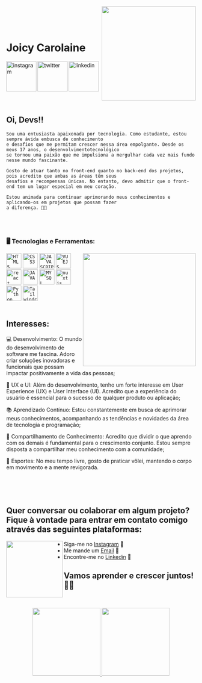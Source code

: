 <img align="right" width="250px" style="margin-top:-20px"
    src="https://cdn.discordapp.com/attachments/1133367376029691977/1133367441607635026/img03_1.png"> 

</br>
</br>

<div dsplay="inline-block">
    <h1 align="left">Joicy Carolaine</h1>
    <a href="https://www.instagram.com/joicycarolaine/">
        <img align="left" width="80px" src="https://img.icons8.com/color/96/000000/instagram-new.png" alt="instagram"
            style="vertical-align:top;">
    </a>
    <a href="mailto:jcarolaine05@gmail.com">
        <img align="left" width="80px" src="https://img.icons8.com/color/96/000000/gmail.png" alt="twitter"
            style="vertical-align:top;">
    </a>
    <a href="https://www.linkedin.com/in/joicy-carôlane-b46431278">
        <img width="80px" src="https://img.icons8.com/color/96/000000/linkedin.png" alt="linkedin" style="vertical-align:top;">
    </a>
</div>



</br>
</br>

## Oi, Devs!!
```
Sou uma entusiasta apaixonada por tecnologia. Como estudante, estou sempre ávida embusca de conhecimento
e desafios que me permitam crescer nessa área empolgante. Desde os meus 17 anos, o desenvolvimentotecnológico
se tornou uma paixão que me impulsiona a mergulhar cada vez mais fundo nesse mundo fascinante.

Gosto de atuar tanto no front-end quanto no back-end dos projetos, pois acredito que ambas as áreas têm seus
desafios e recompensas únicas. No entanto, devo admitir que o front-end tem um lugar especial em meu coração.

Estou animada para continuar aprimorando meus conhecimentos e aplicando-os em projetos que possam fazer
a diferença. 🚀🌟 
```
</br>
</br>

### 🖥️ Tecnologias e Ferramentas:
<img width="300px" align="right" src="https://cdn.discordapp.com/attachments/1133367376029691977/1133367824996384829/img01.png">
<code><img width="40px" src="https://cdn.jsdelivr.net/gh/devicons/devicon/icons/html5/html5-original-wordmark.svg"
        title="HTML5" /></code>
<code><img width="40px" src="https://cdn.jsdelivr.net/gh/devicons/devicon/icons/css3/css3-original-wordmark.svg"
        title="CSS3" /></code>
<code><img width="40px" src="https://cdn.jsdelivr.net/gh/devicons/devicon/icons/javascript/javascript-original.svg"
        title="JAVASCRIPT" /></code>
<code><img width="40px" src="https://cdn.jsdelivr.net/gh/devicons/devicon/icons/vuejs/vuejs-original-wordmark.svg"
        title="VUEJS" /></code>
<code><img width="40px" src="https://cdn.jsdelivr.net/gh/devicons/devicon/icons/react/react-original-wordmark.svg"
        title="react" /></code>
<code><img width="40px" src="https://cdn.jsdelivr.net/gh/devicons/devicon/icons/java/java-original.svg"
        title="JAVA" /></code>
<code><img width="40px" src="https://cdn.jsdelivr.net/gh/devicons/devicon/icons/mysql/mysql-original.svg"
        title="MYSQL" /></code>
<code><img width="40px" src="https://cdn.jsdelivr.net/gh/devicons/devicon/icons/nuxtjs/nuxtjs-original.svg"
        title="nuxtjs" /></code>
<code><img width="40px" src="https://cdn.jsdelivr.net/gh/devicons/devicon/icons/python/python-original.svg"
        title="Python" /></code>
<code><img width="40px" src="https://cdn.jsdelivr.net/gh/devicons/devicon/icons/tailwindcss/tailwindcss-plain.svg"
        title="Tailwindcss" /></code>
    

</br>
</br>

## Interesses:

<div display="inline-block">
    <p alidn="left">💻 Desenvolvimento: O mundo do desenvolvimento de software me fascina. Adoro criar soluções inovadoras e funcionais que possam impactar positivamente a vida das pessoas;</p>
    <p align="left">🎨 UX e UI: Além do desenvolvimento, tenho um forte interesse em User Experience (UX) e User Interface (UI). Acredito que a experiência do usuário é essencial para o sucesso de qualquer produto ou aplicação;</p>
    <p align="left">📚 Aprendizado Contínuo: Estou constantemente em busca de aprimorar meus conhecimentos, acompanhando as tendências e novidades da área de tecnologia e programação;</p>
    <p align="left">📢 Compartilhamento de Conhecimento: Acredito que dividir o que aprendo com os demais é fundamental para o crescimento conjunto. Estou sempre disposta a compartilhar meu conhecimento com a comunidade;</p>
    <p align="left">🏐 Esportes: No meu tempo livre, gosto de praticar vôlei, mantendo o corpo em movimento e a mente revigorada.</p>
</div>

</br>
</br>
<br>

## Quer conversar ou colaborar em algum projeto? Fique à vontade para entrar em contato comigo através das seguintes plataformas:
 
<img align="left" width="150" height="150" src="https://cdn.discordapp.com/attachments/1043264737389051915/1133124081072492645/Einstein.png"></a>
- Siga-me no  <a href="https://www.instagram.com/joicycarolaine/">Instagram</a> 📸 
- Me mande um <a href="https://codepen.io/elias-henrique"> Email</a> 📧
- Encontre-me no <a href="https://www.linkedin.com/in/joicy-carôlane-b46431278/">Linkedin</a> 💼

## Vamos aprender e crescer juntos! 🚀🌟
<br>

<p align="center">
    <a href="https://github.com/joicyCarolaine">
        <img height="180em"
            src="https://github-readme-stats-eight-theta.vercel.app/api?username=joicyCarolaine&show_icons=true&theme=algolia&include_all_commits=true&count_private=true" />
        <img height="180em"
            src="https://github-readme-stats-eight-theta.vercel.app/api/top-langs/?username=joicyCarolaine&layout=compact&langs_count=8&theme=algolia"/>
    </a>
</p>
